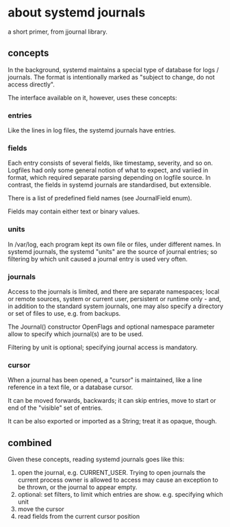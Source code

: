 # about systemd journals

a short primer, from jjournal library.

## concepts

In the background, systemd maintains a special type of database for logs / journals.
The format is intentionally marked as "subject to change, do not access directly".

The interface available on it, however, uses these concepts:

### entries

Like the lines in log files, the systemd journals have entries. 

### fields

Each entry consists of several fields, like timestamp, severity, and so on.
Logfiles had only some general notion of what to expect, and variied in format, which required separate
parsing depending on logfile source. In contrast, the fields in systemd journals are standardised,
but extensible.

There is a list of predefined field names (see JournalField enum).

Fields may contain either text or binary values.

### units

In /var/log, each program kept its own file or files, under different names.
In systemd journals, the systemd "units" are the source of journal entries;
so filtering by which unit caused a journal entry is used very often.

### journals

Access to the journals is limited, and there are separate namespaces; local or remote sources,
system or current user, persistent or runtime only - and, in addition to the standard system journals,
one may also specify a directory or set of files to use, e.g. from backups.

The Journal() constructor OpenFlags and optional namespace parameter allow to specify which 
journal(s) are to be used.

Filtering by unit is optional; specifying journal access is mandatory.

### cursor

When a journal has been opened, a "cursor" is maintained, like a line reference in a text file, or a database cursor.

It can be moved forwards, backwards; it can skip entries, move to start or end of the "visible" set of entries.

It can be also exported or imported as a String; treat it as opaque, though.

## combined

Given these concepts, reading systemd journals goes like this:

1. open the journal, e.g. CURRENT_USER. Trying to open journals the current process owner is allowed to access 
may cause an exception to be thrown, or the journal to appear empty.
2. optional: set filters, to limit which entries are show. e.g. specifying which unit
3. move the cursor
4. read fields from the current cursor position



